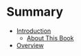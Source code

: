 # Summary

* [Introduction](README.md)
   * [About This Book](introduction/about_this_book.md)
* [Overview](overview/overview.md)

